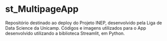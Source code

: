 # st_MultipageApp

Repositório destinado ao deploy do Projeto INEP, desenvolvido pela Liga de Data Science da Unicamp.
Códigos e imagens utilizados para o App desenvolvido utilizando a biblioteca Streamlit, em Python.
